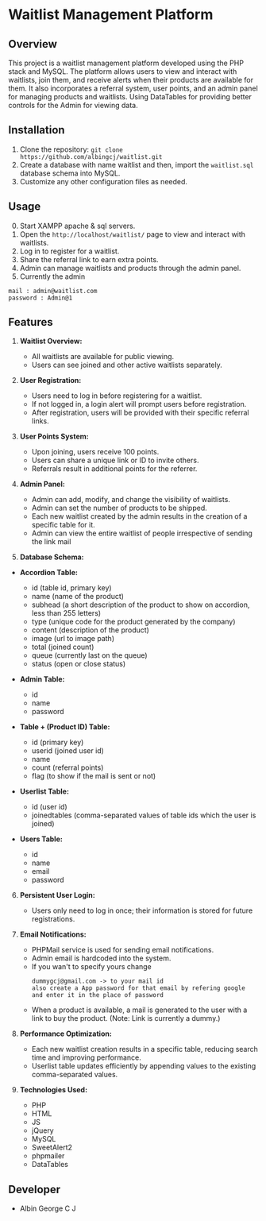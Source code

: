 # Waitlist Management Platform

## Overview

This project is a waitlist management platform developed using the PHP stack and MySQL. The platform allows users to view and interact with waitlists, join them, and receive alerts when their products are available for them. It also incorporates a referral system, user points, and an admin panel for managing products and waitlists. Using DataTables for providing better controls for the Admin for viewing data.

## Installation

1. Clone the repository: `git clone https://github.com/albingcj/waitlist.git`
2. Create a database with name waitlist and then, import the ` waitlist.sql ` database schema into MySQL.
3. Customize any other configuration files as needed.

## Usage

0. Start XAMPP apache & sql servers.
1. Open the `http://localhost/waitlist/` page to view and interact with waitlists.
2. Log in to register for a waitlist.
3. Share the referral link to earn extra points.
4. Admin can manage waitlists and products through the admin panel.
5. Currently the admin

```
mail : admin@waitlist.com
password : Admin@1
```

## Features

1. **Waitlist Overview:**

   - All waitlists are available for public viewing.
   - Users can see joined and other active waitlists separately.

2. **User Registration:**

   - Users need to log in before registering for a waitlist.
   - If not logged in, a login alert will prompt users before registration.
   - After registration, users will be provided with their specific referral links.

3. **User Points System:**

   - Upon joining, users receive 100 points.
   - Users can share a unique link or ID to invite others.
   - Referrals result in additional points for the referrer.

4. **Admin Panel:**

   - Admin can add, modify, and change the visibility of waitlists.
   - Admin can set the number of products to be shipped.
   - Each new waitlist created by the admin results in the creation of a specific table for it.
   - Admin can view the entire waitlist of people irrespective of sending the link mail

5. **Database Schema:**

- **Accordion Table:**

  - id (table id, primary key)
  - name (name of the product)
  - subhead (a short description of the product to show on accordion, less than 255 letters)
  - type (unique code for the product generated by the company)
  - content (description of the product)
  - image (url to image path)
  - total (joined count)
  - queue (currently last on the queue)
  - status (open or close status)

- **Admin Table:**

  - id
  - name
  - password

- **Table + (Product ID) Table:**

  - id (primary key)
  - userid (joined user id)
  - name
  - count (referral points)
  - flag (to show if the mail is sent or not)

- **Userlist Table:**

  - id (user id)
  - joinedtables (comma-separated values of table ids which the user is joined)

- **Users Table:**
  - id
  - name
  - email
  - password

6. **Persistent User Login:**

   - Users only need to log in once; their information is stored for future registrations.

7. **Email Notifications:**

   - PHPMail service is used for sending email notifications.
   - Admin email is hardcoded into the system.
   - If you wan't to specify yours change
     ```
     dummygcj@gmail.com -> to your mail id
     also create a App password for that email by refering google and enter it in the place of password
     ```
   - When a product is available, a mail is generated to the user with a link to buy the product. (Note: Link is currently a dummy.)

8. **Performance Optimization:**
   - Each new waitlist creation results in a specific table, reducing search time and improving performance.
   - Userlist table updates efficiently by appending values to the existing comma-separated values.

9. **Technologies Used:**
   - PHP
   - HTML
   - JS
   - jQuery
   - MySQL
   - SweetAlert2
   - phpmailer
   - DataTables

## Developer

- Albin George C J
